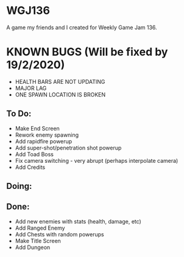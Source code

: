 # WGJ136
 A game my friends and I created for Weekly Game Jam 136.
 
 # KNOWN BUGS (Will be fixed by 19/2/2020)
 
 * HEALTH BARS ARE NOT UPDATING
 * MAJOR LAG
 * ONE SPAWN LOCATION IS BROKEN
 
 ## To Do:
  * Make End Screen
  * Rework enemy spawning
  * Add rapidfire powerup
  * Add super-shot/penetration shot powerup
  * Add Toad Boss
  * Fix camera switching - very abrupt (perhaps interpolate camera)
  * Add Credits

## Doing:
  

## Done:
  * Add new enemies with stats (health, damage, etc)
  * Add Ranged Enemy
  * Add Chests with random powerups
  * Make Title Screen
  * Add Dungeon
